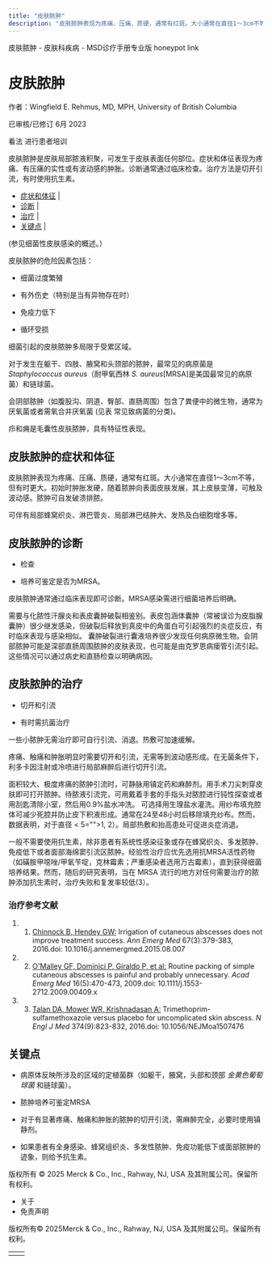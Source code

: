 ```yaml
---
title: "皮肤脓肿"
description: "皮肤脓肿表现为疼痛、压痛、质硬，通常有红斑。大小通常在直径1～3cm不等，但有时更大。初始时肿胀发硬，随着脓肿向表面皮肤发展，其上皮肤变薄，可触及波动感。脓肿可自发破溃排脓。"
---
```


﻿皮肤脓肿 \- 皮肤科疾病 \- MSD诊疗手册专业版 honeypot link

# 皮肤脓肿

作者：Wingfield E. Rehmus, MD, MPH, University of British Columbia

已审核/已修订 6月 2023

看法 进行患者培训

皮肤脓肿是皮肤局部脓液积聚，可发生于皮肤表面任何部位。症状和体征表现为疼痛、有压痛的实性或有波动感的肿胀。诊断通常通过临床检查。治疗方法是切开引流，有时使用抗生素。

- [症状和体征](#症状和体征_v963688_zh) \|
- [诊断](#诊断_v963691_zh) \|
- [治疗](#治疗_v963704_zh) \|
- [关键点](#关键点_v8548559_zh) \|

(参见细菌性皮肤感染的概述。）

皮肤脓肿的危险因素包括：

- 细菌过度繁殖

- 有外伤史（特别是当有异物存在时）

- 免疫力低下

- 循环受损


细菌引起的皮肤脓肿多局限于受累区域。

对于发生在躯干、四肢、腋窝和头颈部的脓肿，最常见的病原菌是 _Staphylococcus aureus_（耐甲氧西林 _S. aureus_\[MRSA\]是美国最常见的病原菌）和链球菌。

会阴部脓肿（如腹股沟、阴道、臀部、直肠周围）包含了粪便中的微生物，通常为厌氧菌或者需氧合并厌氧菌 (见表 常见致病菌的分类)。

疖和痈是毛囊性皮肤脓肿，具有特征性表现。

## 皮肤脓肿的症状和体征

皮肤脓肿表现为疼痛、压痛、质硬，通常有红斑。大小通常在直径1～3cm不等，但有时更大。初始时肿胀发硬，随着脓肿向表面皮肤发展，其上皮肤变薄，可触及波动感。脓肿可自发破溃排脓。

可伴有局部蜂窝织炎、淋巴管炎、局部淋巴结肿大、发热及白细胞增多等。

## 皮肤脓肿的诊断

- 检查

- 培养可鉴定是否为MRSA。


皮肤脓肿通常通过临床表现即可诊断。MRSA感染需进行细菌培养后明确。

需要与化脓性汗腺炎和表皮囊肿破裂相鉴别。表皮包涵体囊肿（常被误诊为皮脂腺囊肿）很少继发感染，但破裂后释放到真皮中的角蛋白可引起强烈的炎症反应，有时临床表现与感染相似。 囊肿破裂进行囊液培养很少发现任何病原微生物。会阴部脓肿可能是深部直肠周围脓肿的皮肤表现，也可能是由克罗恩病瘘管引流引起。这些情况可以通过病史和直肠检查以明确病因。

## 皮肤脓肿的治疗

- 切开和引流

- 有时需抗菌治疗


一些小脓肿无需治疗即可自行引流、消退。热敷可加速缓解。

疼痛、触痛和肿胀明显时需要切开和引流，无需等到波动感形成。在无菌条件下，利多卡因注射或冷喷进行局部麻醉后进行切开引流。

面积较大、极度疼痛的脓肿引流时，可静脉用镇定药和麻醉剂。用手术刀尖刺穿皮肤即可打开脓肿。待脓液引流完，可用戴着手套的手指头对脓腔进行钝性探查或者用刮匙清除小室，然后用0.9%盐水冲洗。 可选择用生理盐水灌洗。用纱布填充腔体可减少死腔并防止皮下积液形成。通常在24至48小时后移除填充纱布。然而，数据表明，对于直径 < 5="">1, 2）。局部热敷和抬高患处可促进炎症消退。

一般不需要使用抗生素，除非患者有系统性感染征象或存在蜂窝织炎、多发脓肿、免疫低下或者面部海绵窦引流区脓肿。经验性治疗应优先选用抗MRSA活性药物（如磺胺甲噁唑/甲氧苄啶，克林霉素；严重感染者选用万古霉素），直到获得细菌培养结果。然而，随后的研究表明，当在 MRSA 流行的地方对任何需要治疗的脓肿添加抗生素时，治疗失败和复发率较低(3）。

### 治疗参考文献

1. 1. [Chinnock B, Hendey GW:](https://www.ncbi.nlm.nih.gov/pubmed/26416494) Irrigation of cutaneous abscesses does not improve treatment success. _Ann Emerg Med_ 67(3):379-383, 2016.doi: 10.1016/j.annemergmed.2015.08.007

2. 2. [O'Malley GF, Dominici P, Giraldo P, et al:](https://www.ncbi.nlm.nih.gov/pubmed/19388915) Routine packing of simple cutaneous abscesses is painful and probably unnecessary. _Acad Emerg Med_ 16(5):470-473, 2009.doi: 10.1111/j.1553-2712.2009.00409.x

3. 3. [Talan DA, Mower WR, Krishnadasan A:](https://www.ncbi.nlm.nih.gov/pubmed/26962903) Trimethoprim-sulfamethoxazole versus placebo for uncomplicated skin abscess. _N Engl J Med_ 374(9):823-832, 2016.doi: 10.1056/NEJMoa1507476


## 关键点

- 病原体反映所涉及的区域的定植菌群（如躯干，腋窝，头部和颈部 _金黄色葡萄球菌_ 和链球菌）。

- 脓肿培养可鉴定MRSA

- 对于有显著疼痛、触痛和肿胀的脓肿的切开引流，需麻醉完全，必要时使用镇静剂。

- 如果患者有全身感染、蜂窝组织炎、多发性脓肿、免疫功能低下或面部脓肿的迹象，则给予抗生素。




版权所有 © 2025
Merck & Co., Inc., Rahway, NJ, USA 及其附属公司。保留所有权利。

- 关于
- 免责声明

版权所有© 2025Merck & Co., Inc., Rahway, NJ, USA 及其附属公司。保留所有权利。

|     |     |
| --- | --- |
|  |  |